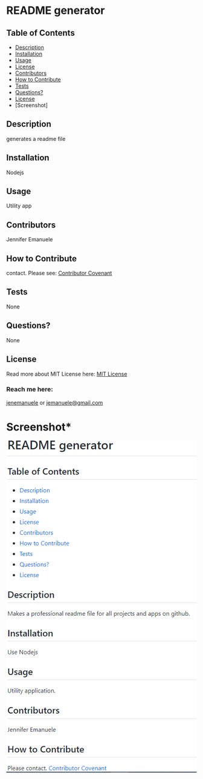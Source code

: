 # README generator
  ## Table of Contents
  * [Description](#description)
  * [Installation](#installation)
  * [Usage](#usage)
  * [License](#license)
  * [Contributors](#contributors)
  * [How to Contribute](#how-to-contribute)
  * [Tests](#tests)
  * [Questions?](#questions)
  * [License](#license)
  * [Screenshot]
  ## Description
  generates a readme file
  ## Installation
  Nodejs
  ## Usage
  Utility app
  ## Contributors
  Jennifer Emanuele
  ## How to Contribute
  contact. 
  Please see: [Contributor Covenant](https://www.contributor-covenant.org/)
  ## Tests
  None
  ## Questions?
  None
  ## License
  Read more about MIT License here:
  [MIT License](https://opensource.org/licenses/MIT)
  ### Reach me here:
  [jenemanuele](https://github.com/jenemanuele) 
  or jemanuele@gmail.com
  # ****Screenshot*****
 
  ![alt text](images/screenshot.1.PNG)
  